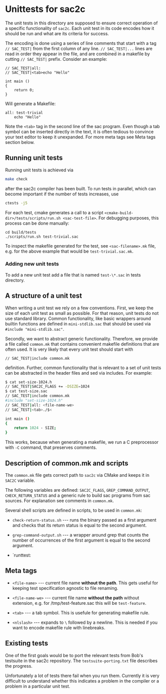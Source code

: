 Unittests for sac2c
===================

The unit tests in this directory are supposed to ensure correct operation of
a specific functionality of `sac2c`.  Each unit test in its code encodes how
it should be run and what are its criteria for success.

The encoding is done using a series of line comments that start with a tag
`// SAC_TEST|` from the first column of any line.  `// SAC_TEST|...` lines
are read in order they appear in the file, and are combined in a makefile
by cutting `// SAC_TEST|` prefix.  Consider an example:

```
// SAC_TEST|all:
// SAC_TEST|<tab>echo "Hello"

int main ()
{
    return 0;
}
```
Will generate a Makefile:

```
all: test-trivial
	echo "Hello"
```

Note the `<tab>` tag in the second line of the sac program.  Even though
a tab symbol can be inserted directly in the text, it is often tedious to
convince your text editor to keep it unexpanded.  For more meta tags see
Meta tags section below.

## Running unit tests

Running unit tests is achieved via

```sh
make check
```
after the sac2c compiler has been built.   To run tests in parallel, which
can become important if the number of tests increases, use
```sh
ctests -j5
```

For each test, cmake generates a call to a script
`<cmake-build-dir>/tests/scripts/run.sh <sac-test-file>`.  For debugging
purposes, this process can be done manually:
```
cd build/tests
./scripts/run.sh test-trivial.sac
```
To inspect the makefile generated for the test, see `<sac-filename>.mk`
file, e.g. for the above example that would be `test-trivial.sac.mk`.

### Adding new unit tests

To add a new unit test add a file that is named `test-\*.sac` in tests
directory.

## A structure of a unit test

When writing a unit test we rely on a few conventions.  First, we keep
the size of each unit test as small as possible.  For that reason, unit tests
do not use standard library.  Common functionality, like basic wrappers around
builtin functions are defined in `mini-stdlib.sac` that should be used via
`#include "mini-stdlib.sac"`.

Secondly, we want to abstract generic functionality.  Therefore, we provide
a file called `common.mk` that contains convenient makefile definitions that
are often used.  It is very likely that every unit test should start with 
```
// SAC_TEST|include common.mk
```
definition.  Further, common functionality that is relevant to a set of unit
tests can be abstracted in the header files and sed via includes.  For example:

```sh
$ cat set-size-1024.h
// SAC_TEST|SAC2C_FLAGS += -DSIZE=1024
$ cat test-size.sac
// SAC_TEST|include common.mk
#include "set-size-1024.h"
// SAC_TEST|all: <file-name-we>
// SAC_TEST|<tab>./$<

int main ()
{
    return 1024 - SIZE;
}
```
This works, because when generating a makefile, we run a C preprocessor with
`-C` command, that preserves comments.

## Description of common.mk and scripts

The `common.mk` file gets correct path to `sac2c` via CMake and keeps it in
`SAC2C` variable.

The following variables are defined: `SAC2C_FLAGS`, `GREP_COMMAND_OUTPUT`,
`CHECK_RETURN_STATUS` and a generic rule to build sac programs from sac sources.
For explanation see comments in `common.mk`.

Several shell scripts are defined in scripts, to be used in `common.mk`:

  * `check-return-status.sh` --- runs the binary passed as a first argument
    and checks that its return status is equal to the second argument.

  * `grep-command-output.sh` --- a wrapper around grep that counts the number
    of occurrences of the first argument is equal to the second argument.

  * `runttest:


## Meta tags

  * `<file-name>` --- current file name **without the path**.  This gets useful
    for keeping test specification agnostic to file renaming.

  * `<file-name-we>` --- current file name **without the path** without
    extension, e.g. for /tmp/test-feature.sac this will be `test-feature`.

  * `<tab>` --- a tab symbol.  This is usefule for generating makefile rule.

  * `<nlslash>` --- expands to `\` followed by a newline.  This is needed if
     you want to encode makefile rule with linebreaks.

## Existing tests

One of the first goals would be to port the relevant tests from Bob's testsuite
in the sac2c repository.  The `testsuite-porting.txt` file describes the
progress.

Unfortunately a lot of tests there fail when you run them.  Currently it is very
difficult to understand whether this indicates a problem in the compiler or a
problem in a particular unit test.
